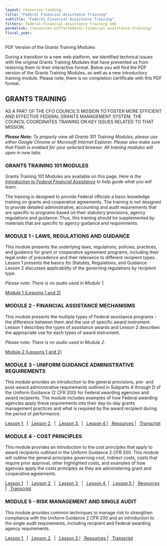 ```yaml
---
layout: resources-landing
title: "Federal Financial Assistance Training"
subtitle: "Federal Financial Assistance Training"
filters: federal-financial-assistance training omb
permalink: /resources-coffa/federal-financial-assistance-training/
fiscal_year:
---
```


<div class="usa-alert usa-alert--info" xmlns="http://www.w3.org/1999/html">
    <div class="usa-alert__body">
        <p class="usa-alert__heading text-bold">PDF Version of the Grants Training Modules</p>
        <p class="usa-alert__text">During a transition to a new web platform, we identified technical issues with the original Grants Training Modules that have prevented us from restoring them to their interactive format. Below you will find the PDF version of the Grants Training Modules, as well as a new introductory training module. Please note, there is no completion certificate with this PDF format.</p>
    </div>
</div>

<div class="grid-container font-sans-sm">
<h2>GRANTS TRAINING</h2>

<div><p>AS A PART OF THE CFO COUNCIL'S MISSION TO FOSTER MORE EFFICIENT AND EFFECTIVE FEDERAL GRANTS MANAGEMENT SYSTEM, THE COUNCIL COORDINATES TRAINING ON KEY ISSUES RELATED TO THAT MISSION.</p>
</div>

<div><p><i><b>Please Note:</b> To properly view all Grants 101 Training Modules, please use either Google Chrome or Microsoft Internet Explorer. Please also make sure that Flash is enabled for your selected browser. All training modules will open in new tabs. </i></p></div>

<h3>GRANTS TRAINING 101 MODULES</h3>

<div>
    <p>Grants Training 101 Modules are available on this page. <i>Here is the <a href="{{ site.baseurl }}/wp-content/uploads/2023/Introduction to Federal Financial Assistance.pdf" aria-label="Intoduction to Federal Financial Assistance">Introduction to Federal Financial Assistance</a> to help guide what you will learn.</i></p> 
    <p>The training is designed to provide Federal officials a basic knowledge training on grants and cooperative agreements.  The training is not designed to provide detailed administrative, accounting and audit requirements that are specific to programs based on their statutory provisions, agency regulations and guidance.  Thus, this training should be supplemented by materials that are specific to agency guidance and requirements.</p>
</div>

<h3>MODULE 1 - LAWS, REGULATIONS AND GUIDANCE</h3>
<div><p>This module presents the underlying laws, regulations, policies, practices, and guidance for grant or cooperative agreement programs, including their legal order of precedence and their relevance to different recipient types.  Lesson 1 presents the basics for Statutes, Regulations, and Guidance.  Lesson 2 discusses applicability of the governing regulations by recipient type.</p></div>

<div><p><i>Please note: There is no audio used in Module 1.</i></p></div>

<div><p><a href="{{ site.baseurl }}/wp-content/uploads/2020/09/Module-1.pdf" aria-label="Module 1 (Lessons 1 and 2)">Module 1 (Lessons 1 and 2)</a></p></div>


<h3>MODULE 2 - FINANCIAL ASSISTANCE MECHANISMS</h3>
<div><p>This module presents the multiple types of Federal assistance programs - the difference between them and the use of specific award instrument.  Lesson 1 describes the types of assistance awards and Lesson 2 describes the appropriate use for each types of award instrument.</p></div>

<div><p><i>Please note: There is no audio used in Module 2.</i></p></div>

<div><p><a href="{{ site.baseurl }}/wp-content/uploads/2020/09/Module-2.pdf" aria-label="Module 2 (Lessons 1 and 2)">Module 2 (Lessons 1 and 2)</a></p></div>

<h3>MODULE 3 - UNIFORM GUIDANCE ADMINISTRATIVE REQUIREMENTS</h3>
<div><p>This module provides an introduction to the general provisions, pre- and post-award administrative requirements outlined in Subparts A through D of the Uniform Guidance (2 CFR 200) for Federal awarding agencies and award recipients. The module includes examples of how Federal awarding agencies apply these requirements into their day-to-day grants management practices and what is required by the award recipient during the period of performance.</p></div>

<div><p><a href="{{ site.baseurl }}/wp-content/uploads/2020/09/Module-3-Lesson-1.pdf" aria-label="Module 3 Lesson 1">Lesson 1 </a> &nbsp; | &nbsp;<a href="{{ site.baseurl }}/wp-content/uploads/2020/09/Module-3-Lesson-2.pdf" aria-label="Module 3 Lesson 2">  Lesson 2  </a>&nbsp; | &nbsp;<a href="{{ site.baseurl }}/wp-content/uploads/2020/09/Module-3-Lesson-3.pdf" aria-label="Module 3 Lesson 3"> Lesson 3 </a>&nbsp; | &nbsp;<a href="{{ site.baseurl }}/wp-content/uploads/2020/09/Module-3-Lesson-4.pdf" aria-label="Module 3 Lesson 4"> Lesson 4 </a> | &nbsp;<a href="{{ site.baseurl }}/wp-content/uploads/2020/09/Module-3-Resources.pdf" aria-label="Module 3 Resources"> Resources </a> | &nbsp;<a href="{{ site.baseurl }}/wp-content/uploads/2020/09/Module-3-Transcript.pdf" aria-label="Module 3 Transcript"> Transcript </a></p></div>

<h3>MODULE 4 - COST PRINCIPLES</h3>
<div><p>This module provides an introduction to the cost principles that apply to award recipients outlined in the Uniform Guidance 2 CFR 200. This module will outline the general principles governing cost, indirect costs, costs that require prior approval, other highlighted costs, and examples of how agencies apply the costs principles as they are administering grant and cooperative agreements.</p></div>

<div><p><a href="{{ site.baseurl }}/wp-content/uploads/2020/09/Module-4-Lesson-1.pdf" aria-label="Module 4 Lesson 1"> Lesson 1</a> &nbsp; | &nbsp;<a href="{{ site.baseurl }}/wp-content/uploads/2020/09/Module-4-Lesson-2.pdf" aria-label="Module 4 Lesson 2"> Lesson 2 </a>&nbsp; | &nbsp;<a href="{{ site.baseurl }}/wp-content/uploads/2020/09/Module-4-Lesson-3.pdf" aria-label="Module 4 Lesson 3"> Lesson 3 </a>&nbsp; | &nbsp;<a href="{{ site.baseurl }}/wp-content/uploads/2020/09/Module-4-Lesson-4.pdf" aria-label="Module 4 Lesson 4"> Lesson 4 </a> &nbsp;| &nbsp;<a href="{{ site.baseurl }}/wp-content/uploads/2020/09/Module-4-Lesson-5.pdf" aria-label="Module 4 Lesson 5"> Lesson 5 </a> | &nbsp;<a href="{{ site.baseurl }}/wp-content/uploads/2020/09/Module-4-Resources.pdf" aria-label="Module 4 Resources"> Resources </a>| &nbsp;<a href="{{ site.baseurl }}/wp-content/uploads/2020/09/Module-4-Transcript.pdf" aria-label="Module 4 Transcript"> Transcript </a></p></div>

<h3>MODULE 5 - RISK MANAGEMENT AND SINGLE AUDIT</h3>
<div><p>This module provides common techniques to manage risk to strengthen compliance with the Uniform Guidance 2 CFR 200 and an introduction to the single audit requirements, including recipient and Federal awarding agency requirements.</p></div>

<div><p><a href="{{ site.baseurl }}/wp-content/uploads/2020/09/Module-5-Lesson-1.pdf" aria-label="Module 5 Lesson 1"> Lesson 1 </a> &nbsp; | &nbsp;<a href="{{ site.baseurl }}/wp-content/uploads/2020/09/Module-5-Lesson-2.pdf" aria-label="Module 5 Lesson 2"> Lesson 2 </a>&nbsp; | &nbsp;<a href="{{ site.baseurl }}/wp-content/uploads/2020/09/Module-5-Lesson-3.pdf" aria-label="Module 5 Lesson 3"> Lesson 3 </a> | &nbsp;<a href="{{ site.baseurl }}/wp-content/uploads/2020/09/Module-5-Resources.pdf" aria-label="Module 5 Resources"> Resources </a> | &nbsp;<a href="{{ site.baseurl }}/wp-content/uploads/2020/09/Module-5-Transcript.pdf" aria-label="Module 5 Transcript"> Transcript </a></p></div>
</div>
  
